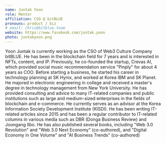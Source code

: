```yaml
---
name: Juntak Yoon
role: Mentor
affiliation: CSO @ bitBLUE
pronouns: product / biz
# email: chris@bitblue.team
website: https://www.facebook.com/juntak.yoon
photo: juntakyoon.png
---
```


Yoon Juntak is currently working as the CSO of Web3 Culture Company bitBLUE. He has been in the blockchain field for 7 years and is interested in NFTs, content, and IP. Previously, he co-founded the startup, Crevas AI, which provided social music recommendation service "Pinply" for about 4 years as COO. Before starting a business, he started his career in technology planning at SK Hynix, and worked at Korea IBM and SK Planet. He majored in electronic engineering in college and received a master's degree in technology management from New York University. He has provided consulting and advice to many IT-related companies and public institutions such as large and medium-sized enterprises in the fields of blockchain and e-commerce. He currently serves as an advisor at the Korea Information Society Development Institute (KISDI). He has been writing IT-related articles since 2015 and has been a regular contributor to IT-related columns in various media such as DBR (Donga Business Review) and Joongang Ilbo. He has also published several books, including "Web 3.0 Revolution" and "Web 3.0 Next Economy" (co-authored), and "Digital Economy in One Volume" and "AI Business Trends" (co-authored)
